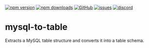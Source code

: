 [![npm version](https://img.shields.io/npm/v/@itrocks/mysql-to-table?logo=npm)](https://www.npmjs.org/package/@itrocks/mysql-to-table)
[![npm downloads](https://img.shields.io/npm/dm/@itrocks/mysql-to-table)](https://www.npmjs.org/package/@itrocks/mysql-to-table)
[![GitHub](https://img.shields.io/github/last-commit/itrocks-ts/mysql-to-table?color=2dba4e&label=commit&logo=github)](https://github.com/itrocks-ts/mysql-to-table)
[![issues](https://img.shields.io/github/issues/itrocks-ts/mysql-to-table)](https://github.com/itrocks-ts/mysql-to-table/issues)
[![discord](https://img.shields.io/discord/1314141024020467782?color=7289da&label=discord&logo=discord&logoColor=white)](https://25.re/ditr)

# mysql-to-table

Extracts a MySQL table structure and converts it into a table schema.
